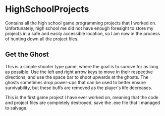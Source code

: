 # HighSchoolProjects
Contains all the high school game programming projects that I worked on. Unfortunately, high school me did not have enough foresight to store my projects in a safe and easily accessible location, so I am now in the process of hunting down all the project files.

## Get the Ghost
This is a simple shooter type game, where the goal is to survive for as long as possible. Use the left and right arrow keys to move in their respective directions, and use the space bar to shoot upwards at the ghosts. The ghosts sometimes drop power-ups that can be used to better ensure survivability, but these buffs are removed as the player's life decreases.

This is the first game project I have ever worked on, meaning that the code and project files are completely destroyed, save the .exe file that I managed to salvage.